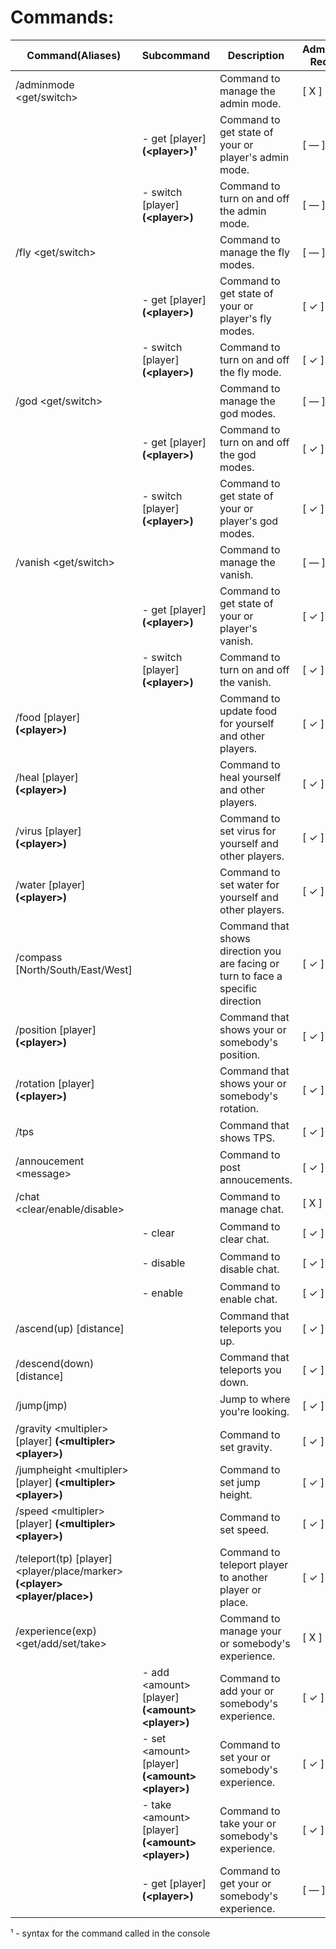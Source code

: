 ﻿
# Commands:

| Command(Aliases) | Subcommand | Description | AdminMode Required | Command Actor  |
|--|--|--|--|--|
| /adminmode \<get/switch\> |  | Command to manage the admin mode. | [ X ] | <pre><center>![unturned-ico](https://cdn2.steamgriddb.com/file/sgdb-cdn/icon/775a46e8c6d09ce5548db66cc249435c/32/32x32.png)  ![console-ico](https://img.icons8.com/glyph-neue/32/BF8264/console.png)</center></pre> |
|  | - get [player] **(\<player\>)¹** | Command to get state of your or player's admin mode. | [ — ] | <pre><center>![unturned-ico](https://cdn2.steamgriddb.com/file/sgdb-cdn/icon/775a46e8c6d09ce5548db66cc249435c/32/32x32.png)  ![console-ico](https://img.icons8.com/glyph-neue/32/BF8264/console.png)</center></pre> |
|  | - switch [player] **(\<player\>)** | Command to turn on and off the admin mode. | [ — ] | <pre><center>![unturned-ico](https://cdn2.steamgriddb.com/file/sgdb-cdn/icon/775a46e8c6d09ce5548db66cc249435c/32/32x32.png)  ![console-ico](https://img.icons8.com/glyph-neue/32/BF8264/console.png)</center></pre> |
| /fly \<get/switch\> |  | Command to manage the fly modes. | [ — ] | <pre><center>![unturned-ico](https://cdn2.steamgriddb.com/file/sgdb-cdn/icon/775a46e8c6d09ce5548db66cc249435c/32/32x32.png)  ![console-ico](https://img.icons8.com/glyph-neue/32/BF8264/console.png)</center></pre> |
|  | - get [player] **(\<player\>)** | Command to get state of your or player's fly modes. | [ ✓ ] | <pre><center>![unturned-ico](https://cdn2.steamgriddb.com/file/sgdb-cdn/icon/775a46e8c6d09ce5548db66cc249435c/32/32x32.png)  ![console-ico](https://img.icons8.com/glyph-neue/32/BF8264/console.png)</center></pre> |
|  | - switch [player] **(\<player\>)** | Command to turn on and off the fly mode. | [ ✓ ] | <pre><center>![unturned-ico](https://cdn2.steamgriddb.com/file/sgdb-cdn/icon/775a46e8c6d09ce5548db66cc249435c/32/32x32.png)  ![console-ico](https://img.icons8.com/glyph-neue/32/BF8264/console.png)</center></pre> |
| /god \<get/switch\> |  | Command to manage the god modes. | [ — ] | <pre><center>![unturned-ico](https://cdn2.steamgriddb.com/file/sgdb-cdn/icon/775a46e8c6d09ce5548db66cc249435c/32/32x32.png)  ![console-ico](https://img.icons8.com/glyph-neue/32/BF8264/console.png)</center></pre> |
|  | - get [player] **(\<player\>)** | Command to turn on and off the god modes. | [ ✓ ] | <pre><center>![unturned-ico](https://cdn2.steamgriddb.com/file/sgdb-cdn/icon/775a46e8c6d09ce5548db66cc249435c/32/32x32.png)  ![console-ico](https://img.icons8.com/glyph-neue/32/BF8264/console.png)</center></pre> |
|  | - switch [player] **(\<player\>)** | Command to get state of your or player's god modes. | [ ✓ ] | <pre><center>![unturned-ico](https://cdn2.steamgriddb.com/file/sgdb-cdn/icon/775a46e8c6d09ce5548db66cc249435c/32/32x32.png)  ![console-ico](https://img.icons8.com/glyph-neue/32/BF8264/console.png)</center></pre> |
| /vanish \<get/switch\> |  | Command to manage the vanish. | [ — ] | <pre><center>![unturned-ico](https://cdn2.steamgriddb.com/file/sgdb-cdn/icon/775a46e8c6d09ce5548db66cc249435c/32/32x32.png)  ![console-ico](https://img.icons8.com/glyph-neue/32/BF8264/console.png)</center></pre> |
|  | - get [player] **(\<player\>)** | Command to get state of your or player's vanish. | [ ✓ ] | <pre><center>![unturned-ico](https://cdn2.steamgriddb.com/file/sgdb-cdn/icon/775a46e8c6d09ce5548db66cc249435c/32/32x32.png)  ![console-ico](https://img.icons8.com/glyph-neue/32/BF8264/console.png)</center></pre> |
|  | - switch [player] **(\<player\>)** | Command to turn on and off the vanish. | [ ✓ ] | <pre><center>![unturned-ico](https://cdn2.steamgriddb.com/file/sgdb-cdn/icon/775a46e8c6d09ce5548db66cc249435c/32/32x32.png)  ![console-ico](https://img.icons8.com/glyph-neue/32/BF8264/console.png)</center></pre> |
| /food [player] **(\<player\>)** |  | Command to update food for yourself and other players. | [ ✓ ] | <pre><center>![unturned-ico](https://cdn2.steamgriddb.com/file/sgdb-cdn/icon/775a46e8c6d09ce5548db66cc249435c/32/32x32.png)  ![console-ico](https://img.icons8.com/glyph-neue/32/BF8264/console.png)</center></pre> |
| /heal [player] **(\<player\>)** |  | Command to heal yourself and other players. | [ ✓ ] | <pre><center>![unturned-ico](https://cdn2.steamgriddb.com/file/sgdb-cdn/icon/775a46e8c6d09ce5548db66cc249435c/32/32x32.png)  ![console-ico](https://img.icons8.com/glyph-neue/32/BF8264/console.png)</center></pre> |
| /virus [player] **(\<player\>)** |  | Command to set virus for yourself and other players. | [ ✓ ] | <pre><center>![unturned-ico](https://cdn2.steamgriddb.com/file/sgdb-cdn/icon/775a46e8c6d09ce5548db66cc249435c/32/32x32.png)  ![console-ico](https://img.icons8.com/glyph-neue/32/BF8264/console.png)</center></pre> |
| /water [player] **(\<player\>)** |  | Command to set water for yourself and other players. | [ ✓ ] | <pre><center>![unturned-ico](https://cdn2.steamgriddb.com/file/sgdb-cdn/icon/775a46e8c6d09ce5548db66cc249435c/32/32x32.png)  ![console-ico](https://img.icons8.com/glyph-neue/32/BF8264/console.png)</center></pre> |
| /compass [North/South/East/West] |  | Command that shows direction you are facing or turn to face a specific direction | [ ✓ ] | <pre><center>![unturned-ico](https://cdn2.steamgriddb.com/file/sgdb-cdn/icon/775a46e8c6d09ce5548db66cc249435c/32/32x32.png)</center></pre> |
| /position [player] **(\<player\>)** |  | Command that shows your or somebody's position. | [ ✓ ] | <pre><center>![unturned-ico](https://cdn2.steamgriddb.com/file/sgdb-cdn/icon/775a46e8c6d09ce5548db66cc249435c/32/32x32.png)  ![console-ico](https://img.icons8.com/glyph-neue/32/BF8264/console.png)</center></pre> |
| /rotation [player] **(\<player\>)** |  | Command that shows your or somebody's rotation. | [ ✓ ] | <pre><center>![unturned-ico](https://cdn2.steamgriddb.com/file/sgdb-cdn/icon/775a46e8c6d09ce5548db66cc249435c/32/32x32.png)  ![console-ico](https://img.icons8.com/glyph-neue/32/BF8264/console.png)</center></pre> |
| /tps |  | Command that shows TPS. | [ ✓ ] | <pre><center>![unturned-ico](https://cdn2.steamgriddb.com/file/sgdb-cdn/icon/775a46e8c6d09ce5548db66cc249435c/32/32x32.png)  ![console-ico](https://img.icons8.com/glyph-neue/32/BF8264/console.png)</center></pre> |
| /annoucement \<message\> |  | Command to post annoucements. | [ ✓ ] | <pre><center>![unturned-ico](https://cdn2.steamgriddb.com/file/sgdb-cdn/icon/775a46e8c6d09ce5548db66cc249435c/32/32x32.png)  ![console-ico](https://img.icons8.com/glyph-neue/32/BF8264/console.png)</center></pre> |
| /chat \<clear/enable/disable\> |  | Command to manage chat. | [ X ] | <pre><center>![unturned-ico](https://cdn2.steamgriddb.com/file/sgdb-cdn/icon/775a46e8c6d09ce5548db66cc249435c/32/32x32.png)  ![console-ico](https://img.icons8.com/glyph-neue/32/BF8264/console.png)</center></pre> |
|  | - clear | Command to clear chat. | [ ✓ ] | <pre><center>![unturned-ico](https://cdn2.steamgriddb.com/file/sgdb-cdn/icon/775a46e8c6d09ce5548db66cc249435c/32/32x32.png)  ![console-ico](https://img.icons8.com/glyph-neue/32/BF8264/console.png)</center></pre> |
|  | - disable | Command to disable chat. | [ ✓ ] | <pre><center>![unturned-ico](https://cdn2.steamgriddb.com/file/sgdb-cdn/icon/775a46e8c6d09ce5548db66cc249435c/32/32x32.png)  ![console-ico](https://img.icons8.com/glyph-neue/32/BF8264/console.png)</center></pre> |
|  | - enable | Command to enable chat. | [ ✓ ] | <pre><center>![unturned-ico](https://cdn2.steamgriddb.com/file/sgdb-cdn/icon/775a46e8c6d09ce5548db66cc249435c/32/32x32.png)  ![console-ico](https://img.icons8.com/glyph-neue/32/BF8264/console.png)</center></pre> |
| /ascend(up) [distance] |  | Command that teleports you up. | [ ✓ ] | <pre><center>![unturned-ico](https://cdn2.steamgriddb.com/file/sgdb-cdn/icon/775a46e8c6d09ce5548db66cc249435c/32/32x32.png)</center></pre> |
| /descend(down) [distance] |  | Command that teleports you down. | [ ✓ ] | <pre><center>![unturned-ico](https://cdn2.steamgriddb.com/file/sgdb-cdn/icon/775a46e8c6d09ce5548db66cc249435c/32/32x32.png)</center></pre> |
| /jump(jmp) |  | Jump to where you're looking. | [ ✓ ] | <pre><center>![unturned-ico](https://cdn2.steamgriddb.com/file/sgdb-cdn/icon/775a46e8c6d09ce5548db66cc249435c/32/32x32.png)</center></pre> |
| /gravity \<multipler\> [player] **(\<multipler\> \<player\>)** |  | Command to set gravity. | [ ✓ ] | <pre><center>![unturned-ico](https://cdn2.steamgriddb.com/file/sgdb-cdn/icon/775a46e8c6d09ce5548db66cc249435c/32/32x32.png)  ![console-ico](https://img.icons8.com/glyph-neue/32/BF8264/console.png)</center></pre> |
| /jumpheight \<multipler\> [player] **(\<multipler\> \<player\>)** |  | Command to set jump height. | [ ✓ ] | <pre><center>![unturned-ico](https://cdn2.steamgriddb.com/file/sgdb-cdn/icon/775a46e8c6d09ce5548db66cc249435c/32/32x32.png)  ![console-ico](https://img.icons8.com/glyph-neue/32/BF8264/console.png)</center></pre> |
| /speed \<multipler\> [player] **(\<multipler\> \<player\>)** |  | Command to set speed. | [ ✓ ] | <pre><center>![unturned-ico](https://cdn2.steamgriddb.com/file/sgdb-cdn/icon/775a46e8c6d09ce5548db66cc249435c/32/32x32.png)  ![console-ico](https://img.icons8.com/glyph-neue/32/BF8264/console.png)</center></pre> |
| /teleport(tp) [player] \<player/place/marker\> **(\<player\> \<player/place\>)** |  | Command to teleport player to another player or place. | [ ✓ ] | <pre><center>![unturned-ico](https://cdn2.steamgriddb.com/file/sgdb-cdn/icon/775a46e8c6d09ce5548db66cc249435c/32/32x32.png)  ![console-ico](https://img.icons8.com/glyph-neue/32/BF8264/console.png)</center></pre> |
| /experience(exp) \<get/add/set/take\> |  | Command to manage your or somebody's experience. | [ X ] | <pre><center>![unturned-ico](https://cdn2.steamgriddb.com/file/sgdb-cdn/icon/775a46e8c6d09ce5548db66cc249435c/32/32x32.png)  ![console-ico](https://img.icons8.com/glyph-neue/32/BF8264/console.png)</center></pre> |
|  | - add \<amount\> [player] **(\<amount\> \<player\>)** | Command to add your or somebody's experience. | [ ✓ ] | <pre><center>![unturned-ico](https://cdn2.steamgriddb.com/file/sgdb-cdn/icon/775a46e8c6d09ce5548db66cc249435c/32/32x32.png)  ![console-ico](https://img.icons8.com/glyph-neue/32/BF8264/console.png)</center></pre> |
|  | - set \<amount\> [player] **(\<amount\> \<player\>)** | Command to set your or somebody's experience. | [ ✓ ] | <pre><center>![unturned-ico](https://cdn2.steamgriddb.com/file/sgdb-cdn/icon/775a46e8c6d09ce5548db66cc249435c/32/32x32.png)  ![console-ico](https://img.icons8.com/glyph-neue/32/BF8264/console.png)</center></pre> |
|  | - take \<amount\> [player] **(\<amount\> \<player\>)** | Command to take your or somebody's experience. | [ ✓ ] | <pre><center>![unturned-ico](https://cdn2.steamgriddb.com/file/sgdb-cdn/icon/775a46e8c6d09ce5548db66cc249435c/32/32x32.png)  ![console-ico](https://img.icons8.com/glyph-neue/32/BF8264/console.png)</center></pre> |
|  | - get [player] **(\<player\>)** | Command to get your or somebody's experience. | [ — ] | <pre><center>![unturned-ico](https://cdn2.steamgriddb.com/file/sgdb-cdn/icon/775a46e8c6d09ce5548db66cc249435c/32/32x32.png)  ![console-ico](https://img.icons8.com/glyph-neue/32/BF8264/console.png)</center></pre> |

¹ - syntax for the command called in the console
